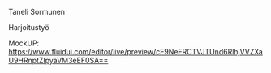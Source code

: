Taneli Sormunen

Harjoitustyö

MockUP: https://www.fluidui.com/editor/live/preview/cF9NeFRCTVJTUnd6RlhjVVZXaU9HRnptZlpyaVM3eEF0SA==
